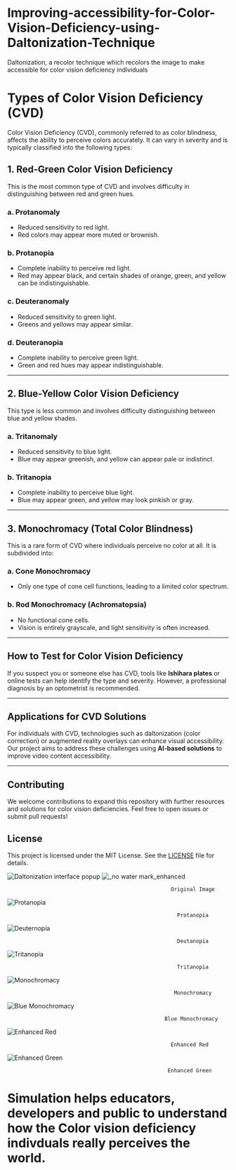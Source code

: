 # Improving-accessibility-for-Color-Vision-Deficiency-using-Daltonization-Technique
Daltonization, a recolor technique which recolors the image to make accessible for color vision deficiency individuals
# Types of Color Vision Deficiency (CVD)

Color Vision Deficiency (CVD), commonly referred to as color blindness, affects the ability to perceive colors accurately. It can vary in severity and is typically classified into the following types:

## 1. **Red-Green Color Vision Deficiency**
This is the most common type of CVD and involves difficulty in distinguishing between red and green hues.

### a. **Protanomaly** 
- Reduced sensitivity to red light.
- Red colors may appear more muted or brownish.

### b. **Protanopia**
- Complete inability to perceive red light.
- Red may appear black, and certain shades of orange, green, and yellow can be indistinguishable.

### c. **Deuteranomaly**
- Reduced sensitivity to green light.
- Greens and yellows may appear similar.

### d. **Deuteranopia**
- Complete inability to perceive green light.
- Green and red hues may appear indistinguishable.

---

## 2. **Blue-Yellow Color Vision Deficiency**
This type is less common and involves difficulty distinguishing between blue and yellow shades.

### a. **Tritanomaly**
- Reduced sensitivity to blue light.
- Blue may appear greenish, and yellow can appear pale or indistinct.

### b. **Tritanopia**
- Complete inability to perceive blue light.
- Blue may appear green, and yellow may look pinkish or gray.

---

## 3. **Monochromacy (Total Color Blindness)**
This is a rare form of CVD where individuals perceive no color at all. It is subdivided into:

### a. **Cone Monochromacy**
- Only one type of cone cell functions, leading to a limited color spectrum.

### b. **Rod Monochromacy (Achromatopsia)**
- No functional cone cells.
- Vision is entirely grayscale, and light sensitivity is often increased.

---

## How to Test for Color Vision Deficiency
If you suspect you or someone else has CVD, tools like **Ishihara plates** or online tests can help identify the type and severity. However, a professional diagnosis by an optometrist is recommended.

---

## Applications for CVD Solutions
For individuals with CVD, technologies such as daltonization (color correction) or augmented reality overlays can enhance visual accessibility. Our project aims to address these challenges using **AI-based solutions** to improve video content accessibility.

---

## Contributing
We welcome contributions to expand this repository with further resources and solutions for color vision deficiencies. Feel free to open issues or submit pull requests!

## License
This project is licensed under the MIT License. See the [LICENSE](./LICENSE) file for details.

![Daltonization interface popup](https://github.com/user-attachments/assets/1a840c15-3a59-473a-918d-e68d40ec2b7e) ![_no water mark_enhanced](https://github.com/user-attachments/assets/dc3f9ff1-3d56-41a6-9842-0df0d7e74584)
                                                       
                                                        Original Image


                                                        
![Protanopia ](https://github.com/user-attachments/assets/79d142ee-66a7-4bed-a3e8-5b94e53cd8f8)

                                                          Protanopia



![Deuternopia](https://github.com/user-attachments/assets/777ae37e-0f9d-4630-9dfb-17b507e1d87a)
                                                
                                                          Deutanopia


                                                 
![Tritanopia ](https://github.com/user-attachments/assets/cc9ef0e5-734c-41a0-b07d-a340e52b4ba4) 
                                                
                                                          Tritanopia


                                                 
![Monochromacy](https://github.com/user-attachments/assets/ded71740-3f03-467c-834c-8be0d307b72f) 
                                               
                                                         Monochromacy


                                                
![Blue Monochromacy ](https://github.com/user-attachments/assets/c1b7bcdc-70e7-49fd-bd15-d2e10981dd77)
                                             
                                                      Blue Monochromacy


                                              
![Enhanced Red ](https://github.com/user-attachments/assets/08fbb6e8-a632-4cd6-9b86-5bf1808ba135)
                                                
                                                        Enhanced Red



![Enhanced Green ](https://github.com/user-attachments/assets/3a1d5c33-00c3-49a7-acf6-c0fa696bdd04)
                                              
                                                       Enhanced Green 

                                                      

# Simulation helps educators, developers and public to understand how the Color vision deficiency indivduals really perceives the world.



                                                


